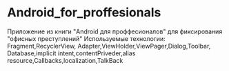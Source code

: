 # Android_for_proffesionals
Приложение из книги "Android для проффесионалов" для фиксирования "офисных преступлений"
Используемые технологии: Fragment,RecyclerView, Adapter,ViewHolder,ViewPager,Dialog,Toolbar, Database,implicit intent,contentPriveder,alias resource,Callbacks,localization,TalkBack
